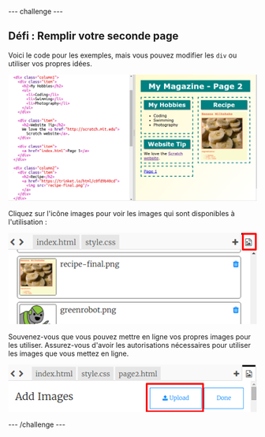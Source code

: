 --- challenge ---
## Défi : Remplir votre seconde page

Voici le code pour les exemples, mais vous pouvez modifier les `div` ou utiliser vos propres idées.  

![screenshot](images/magazine-page2-challenge.png)

Cliquez sur l'icône images pour voir les images qui sont disponibles à l'utilisation :

![screenshot](images/magazine-images.png)

Souvenez-vous que vous pouvez mettre en ligne vos propres images pour les utiliser. Assurez-vous d'avoir les autorisations nécessaires pour utiliser les images que vous mettez en ligne. 

![screenshot](images/magazine-upload-images.png)


--- /challenge ---